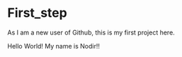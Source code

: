 # First_step
As I am a new user of Github, this is my first project here. 

Hello World!
My name is Nodir!!
